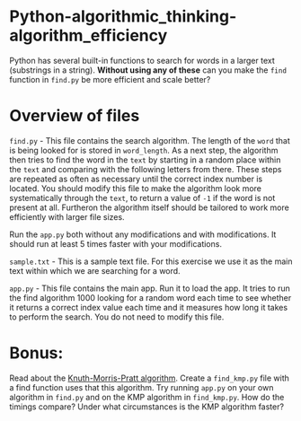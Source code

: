 # Python-algorithmic_thinking-algorithm_efficiency

Python has several built-in functions to search for words in a larger text (substrings in a string). **Without using any of these** can you make the ``find`` function in ``find.py`` be more efficient and scale better?

**Overview of files**
====

``find.py`` - This file contains the search algorithm. The length of the `word`
that is being looked for is stored in `word_length`. As a next step, the
algorithm then tries to find the word in the `text` by starting in a random
place within the `text` and comparing with the following letters from there.
These steps are repeated as often as necessary until the correct index number is
located. You should modify this file to make the algorithm look more
systematically through the `text`, to return a value of `-1` if the word is not
present at all. Furtheron the algorithm itself should be tailored to work more
efficiently with larger file sizes.

Run the ``app.py`` both without any modifications and with modifications. It should run at least 5 times faster with your modifications.

``sample.txt`` - This is a sample text file. For this exercise we use it as the main text within which we are searching for a word.

``app.py`` - This file contains the main app. Run it to load the app. It tries to run the find algorithm 1000 looking for a random word each time to see whether it returns a correct index value each time and it measures how long it takes to perform the search. You do not need to modify this file.

**Bonus:**
====

Read about the [Knuth-Morris-Pratt algorithm](https://johnlekberg.com/blog/2020-11-15-string-search.html). Create a ``find_kmp.py`` file with a find function uses that this algorithm. Try running ``app.py`` on your own algorithm in ``find.py`` and on the KMP algorithm in ``find_kmp.py``. How do the timings compare? Under what circumstances is the KMP algorithm faster? 
